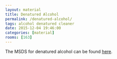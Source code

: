 ```yaml
---
layout: material
title: Denatured Alcohol
permalink: /denatured-alcohol/
tags: alcohol denatured cleaner
date: 2015-12-04 19:46:00
categories: [material]
rooms: [163]
---
```


The MSDS for denatured alcohol can be found [here]({{site.baseurl}}/sheets/DenaturedAlcohol.pdf).

